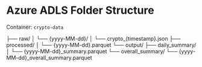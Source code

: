 # Azure ADLS Folder Structure

Container: `crypto-data`

├── raw/
│   └── {yyyy-MM-dd}/
│       └── crypto_{timestamp}.json
├── processed/
│   └── {yyyy-MM-dd}.parquet
└── output/
    ├── daily_summary/
    │   └── {yyyy-MM-dd}_summary.parquet
    └── overall_summary/
        └── {yyyy-MM-dd}_overall_summary.parquet
